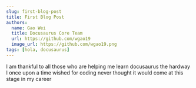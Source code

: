 ```yaml
---
slug: first-blog-post
title: First Blog Post
authors:
  name: Gao Wei
  title: Docusaurus Core Team
  url: https://github.com/wgao19
  image_url: https://github.com/wgao19.png
tags: [hola, docusaurus]
---
```


I am thankful to all those who are helping me learn docusaurus the hardway
I once upon a time wished for coding never thought it would come at this stage in my career

